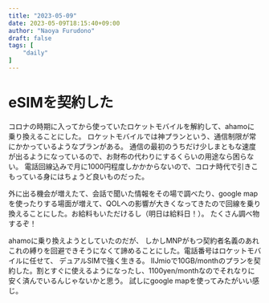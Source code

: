 ```yaml
---
title: "2023-05-09"
date: 2023-05-09T18:15:40+09:00
author: "Naoya Furudono"
draft: false
tags: [
    "daily"
]
---
```


# eSIMを契約した

コロナの時期に入ってから使っていたロケットモバイルを解約して、ahamoに乗り換えることにした。
ロケットモバイルでは神プランという、通信制限が常にかかっているようなプランがある。
通信の最初のうちだけ少しまともな速度が出るようになっているので、お財布の代わりにするくらいの用途なら困らない。
電話回線込みで月に1000円程度しかかからないので、コロナ時代で引きこもっている身にはちょうど良いものだった。

外に出る機会が増えたて、会話で聞いた情報をその場で調べたり、google mapを使ったりする場面が増えて、QOLへの影響が大きくなってきたので回線を乗り換えることにした。お給料もいただけるし（明日は給料日！）。
たくさん調べ物するぞ！

ahamoに乗り換えようとしていたのだが、
しかしMNPがもつ契約者名義のあれこれの縛りを回避できそうになくて諦めることにした。電話番号はロケットモバイルに任せて、
デュアルSIMで強く生きる。
IIJmioで10GB/monthのプランを契約した。割とすぐに使えるようになったし、1100yen/monthなのでそれなりに安く済んでいるんじゃないかと思う。
試しにgoogle mapを使ってみたがいい感じ。

